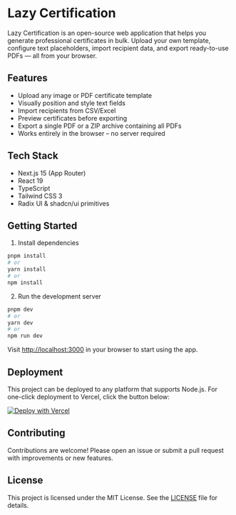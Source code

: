 # Lazy Certification

Lazy Certification is an open-source web application that helps you generate professional certificates in bulk. Upload your own template, configure text placeholders, import recipient data, and export ready-to-use PDFs — all from your browser.

## Features

- Upload any image or PDF certificate template
- Visually position and style text fields
- Import recipients from CSV/Excel
- Preview certificates before exporting
- Export a single PDF or a ZIP archive containing all PDFs
- Works entirely in the browser – no server required

## Tech Stack

- Next.js 15 (App Router)
- React 19
- TypeScript
- Tailwind CSS 3
- Radix UI & shadcn/ui primitives

## Getting Started

1. Install dependencies

```bash
pnpm install
# or
yarn install
# or
npm install
```

2. Run the development server

```bash
pnpm dev
# or
yarn dev
# or
npm run dev
```

Visit <http://localhost:3000> in your browser to start using the app.

## Deployment

This project can be deployed to any platform that supports Node.js. For one-click deployment to Vercel, click the button below:

[![Deploy with Vercel](https://vercel.com/button)](https://vercel.com/new/clone?repository-url=https://github.com/your-username/lazy-certification)

## Contributing

Contributions are welcome! Please open an issue or submit a pull request with improvements or new features.

## License

This project is licensed under the MIT License. See the [LICENSE](LICENSE) file for details.

